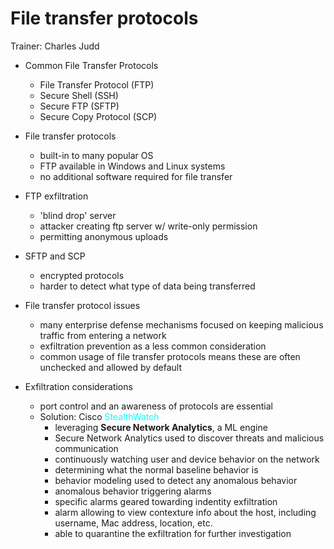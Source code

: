 # File transfer protocols

Trainer: Charles Judd


- Common File Transfer Protocols
  - File Transfer Protocol (FTP)
  - Secure Shell (SSH)
  - Secure FTP (SFTP)
  - Secure Copy Protocol (SCP)


- File transfer protocols
  - built-in to many popular OS
  - FTP available in Windows and Linux systems
  - no additional software required for file transfer


- FTP exfiltration
  - 'blind drop' server
  - attacker creating ftp server w/ write-only permission
  - permitting anonymous uploads


- SFTP and SCP
  - encrypted protocols
  - harder to detect what type of data being transferred


- File transfer protocol issues
  - many enterprise defense mechanisms focused on keeping malicious traffic from entering a network
  - exfiltration prevention as a less common consideration
  - common usage of file transfer protocols means these are often unchecked and allowed by default


- Exfiltration considerations
  - port control and an awareness of protocols are essential
  - Solution: Cisco <span style="color: cyan;">StealthWatch</span>
    - leveraging **Secure Network Analytics**, a ML engine
    - Secure Network Analytics used to discover threats and malicious communication
    - continuously watching user and device behavior on the network
    - determining what the normal baseline behavior is
    - behavior modeling used to detect any anomalous behavior
    - anomalous behavior triggering alarms
    - specific alarms geared towarding indentity exfiltration
    - alarm allowing to view contexture info about the host, including username, Mac address, location, etc.
    - able to quarantine the exfiltration for further investigation



